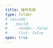 ```yaml
---
title: 操作系统
type: folder
# cascade:
#   _build:
#     render: false
#     list: false
open: true
---
```

